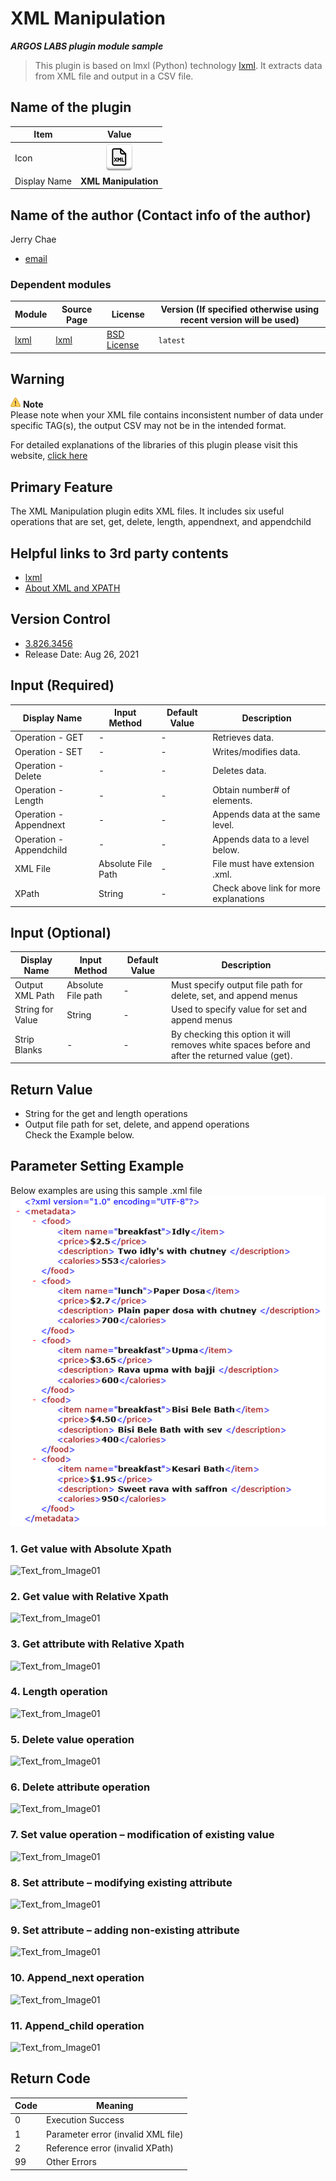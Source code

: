 
# XML Manipulation

***ARGOS LABS plugin module sample***
> This plugin is based on lmxl (Python) technology [lxml](https://lxml.de/). It extracts data from XML file and output in a CSV file.

## Name of the plugin
Item         | Value
-------------|:---:
Icon         | ![xmlmanage](icon.png) 
Display Name | **XML Manipulation**

## Name of the author (Contact info of the author)

Jerry Chae
* [email](mailto:mcchae`@argos-labs.com)

[comment]: <> (* [github]&#40;https://github.com/Jerry-Chae&#41;)

### Dependent modules
Module | Source Page                                                 | License                                                                                | Version (If specified otherwise using recent version will be used)
---|-------------------------------------------------------------|----------------------------------------------------------------------------------------|---
[lxml](https://pypi.org/project/lxml/) | [lxml](https://github.com/lxml/lxml)                 | [BSD License](https://github.com/lxml/lxml/blob/master/LICENSE.txt)     | `latest` 
 
## Warning 
![warning](warning.png) </s> **Note**<br>
Please note when your XML file contains inconsistent number of data under specific TAG(s), the output CSV may not be in the intended format.

For detailed explanations of the libraries of this plugin please visit this website, [click here](https://lxml.de/xpathxslt.html)

## Primary Feature
The XML Manipulation plugin edits XML files. It includes six useful operations that are set, get, delete, length, appendnext, and appendchild

## Helpful links to 3rd party contents
* [lxml](https://lxml.de/)
* [About XML and XPATH](https://lxml.de/xpathxslt.html#xpath)
## Version Control 
* [3.826.3456](setup.yaml)
* Release Date: Aug 26, 2021

## Input (Required)
Display Name | Input Method       | Default Value | Description
-------------|--------------------|---------------|---
Operation - GET | - | - | Retrieves data.
Operation - SET | - | - | Writes/modifies data.
Operation - Delete | - | - | Deletes data.
Operation - Length | - | - | Obtain number# of elements.
Operation - Appendnext | - | - | Appends data at the same level.
Operation - Appendchild | - | - | Appends data to a level below.
XML File         | Absolute File Path | -             |  File must have extension .xml.
XPath | String | - | Check above link for more explanations


## Input (Optional)

Display Name | Input Method       | Default Value | Description
-------------|--------------------|---------------|---
Output XML Path         | Absolute File path | -             |  Must specify output file path for delete, set, and append menus
String for Value | String | - | Used to specify value for set and append menus
Strip Blanks | - | - | By checking this option it will removes white spaces before and after the returned value (get).

## Return Value
* String for the get and length operations
* Output file path for set, delete, and append operations
<br>Check the Example below.

## Parameter Setting Example
Below examples are using this sample .xml file
![Text_from_Image01](README_01.png)
<br>
### 1. Get value with Absolute Xpath
![Text_from_Image01](README_02.png)
<br>
### 2. Get value with Relative Xpath
![Text_from_Image01](README_03.png)
<br>
### 3. Get attribute with Relative Xpath
![Text_from_Image01](README_04.png)
<br>
### 4. Length operation
![Text_from_Image01](README_05.png)
<br>
### 5. Delete value operation
![Text_from_Image01](README_06.png)
<br>
### 6. Delete attribute operation
![Text_from_Image01](README_07.png)
<br>
### 7. Set value operation – modification of existing value
![Text_from_Image01](README_08.png)
<br>
### 8. Set attribute – modifying existing attribute
![Text_from_Image01](README_09.png)
<br>
### 9. Set attribute – adding non-existing attribute
![Text_from_Image01](README_10.png)
<br>
### 10. Append_next operation
![Text_from_Image01](README_11.png)
<br>
### 11. Append_child operation
![Text_from_Image01](README_12.png)

## Return Code
Code | Meaning
---|---
0 | Execution Success
1 | Parameter error (invalid XML file)
2 | Reference error (invalid XPath)
99 | Other Errors
